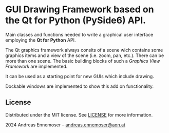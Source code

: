 # GUI Drawing Framework based on the Qt for Python (PySide6) API.

Main classes and functions needed to write a graphical user interface employing the **Qt for Python** API.

The Qt graphics framework always consits of a scene wich contains some graphics items and a view of the scene (i.e. zoom, pan, etc.). There can be more than one scene.
The basic building blocks of such a *Graphics View Framework* are implemented.

It can be used as a starting point for new GUIs which include drawing.

Dockable windows are implemented to show this add on functionality.

## License

Distributed under the MIT license. See [LICENSE](https://github.com/chiefenne/PYSIDE6_Template/blob/main/LICENSE) for more information.

2024 Andreas Ennemoser – andreas.ennemoser@aon.at
